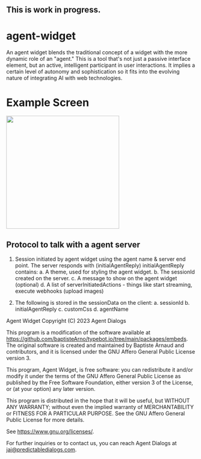 ## This is work in progress.

# agent-widget

An agent widget blends the traditional concept of a widget with the more dynamic role of an "agent." This is a tool that's not just a passive interface element, but an active, intelligent participant in user interactions. It implies a certain level of autonomy and sophistication so it fits into the evolving nature of integrating AI with web technologies.


# Example Screen

<img src="https://github.com/Predictable-Dialogs/agent-widget/assets/3472565/ee609766-a401-4490-a2bf-939ae408ef5a" width="300" />



## Protocol to talk with a agent server

1. Session initiated by agent widget using the agent name & server end point. The server responds with (initialAgentReply)
   initialAgentReply contains:
       a. A theme, used for styling the agent widget. 
       b. The sessionId created on the server.
       c. A message to show on the agent widget (optional)
       d. A list of serverInitiatedActions - things like start streaming, execute webhooks (upload images)
       
2. The following is stored in the sessionData on the client:
      a. sessionId
      b. initialAgentReply
      c. customCss
      d. agentName


     
Agent Widget
Copyright (C) 2023 Agent Dialogs

This program is a modification of the software available at 
https://github.com/baptisteArno/typebot.io/tree/main/packages/embeds. 
The original software is created and maintained by Baptiste Arnaud and 
contributors, and it is licensed under the GNU Affero General Public License 
version 3.

This program, Agent Widget, is free software: you can redistribute 
it and/or modify it under the terms of the GNU Affero General Public License as 
published by the Free Software Foundation, either version 3 of the License, or 
(at your option) any later version.

This program is distributed in the hope that it will be useful, but WITHOUT 
ANY WARRANTY; without even the implied warranty of MERCHANTABILITY or FITNESS 
FOR A PARTICULAR PURPOSE. See the GNU Affero General Public License for more 
details.

See <https://www.gnu.org/licenses/>.

For further inquiries or to contact us, you can reach Agent Dialogs at 
jai@predictabledialogs.com.


